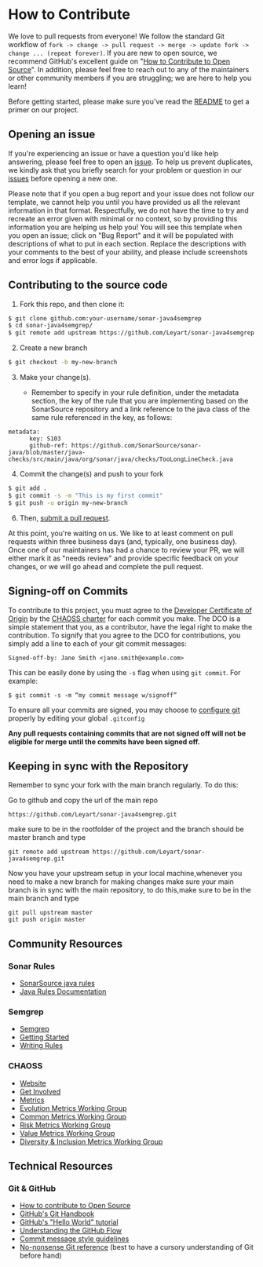 # How to Contribute

We love to pull requests from everyone! We follow the standard Git workflow of `fork -> change -> pull request -> merge -> update fork -> change ... (repeat forever)`. If you are new to open source, we recommend GitHub's excellent guide on "[How to Contribute to Open Source](https://opensource.guide/how-to-contribute/)". In addition, please feel free to reach out to any of the maintainers or other community members if you are struggling; we are here to help you learn!

Before getting started, please make sure you've read the [README](README.md) to get a primer on our project. 

## Opening an issue
If you're experiencing an issue or have a question you'd like help answering, please feel free to open an [issue](https://github.com/Leyart/sonar-java4semgrep). To help us prevent duplicates, we kindly ask that you briefly search for your problem or question in our [issues](https://github.com/Leyart/sonar-java4semgrep) before opening a new one.

Please note that if you open a bug report and your issue does not follow our template, we cannot help you until you have provided us all the relevant information in that format. Respectfully, we do not have the time to try and recreate an error given with minimal or no context, so by providing this information you are helping us help you! You will see this template when you open an issue; click on "Bug Report" and it will be populated with descriptions of what to put in each section. Replace the descriptions with your comments to the best of your ability, and please include screenshots and error logs if applicable.

## Contributing to the source code

1. Fork this repo, and then clone it:
```bash
$ git clone github.com:your-username/sonar-java4semgrep
$ cd sonar-java4semgrep/
$ git remote add upstream https://github.com/Leyart/sonar-java4semgrep.git
```

2. Create a new branch
```bash
$ git checkout -b my-new-branch
```

3. Make your change(s).

    - Remember to specify in your rule definition, under the metadata section, the key of the rule that you are implementing 
    based on the SonarSource repository and a link reference to the java class of the same rule referenced in the key, 
    as follows:
```
metadata:
      key: S103
      github-ref: https://github.com/SonarSource/sonar-java/blob/master/java-checks/src/main/java/org/sonar/java/checks/TooLongLineCheck.java
```

4. Commit the change(s) and push to your fork
```bash
$ git add .
$ git commit -s -m "This is my first commit"
$ git push -u origin my-new-branch
```
6. Then, [submit a pull request](https://github.com/Leyart/sonar-java4semgrep/compare).

At this point, you're waiting on us. We like to at least comment on pull requests
within three business days (and, typically, one business day). Once one of our maintainers has had a chance to review your PR, we will either mark it as "needs review" and provide specific feedback on your changes, or we will go ahead and complete the pull request.

## Signing-off on Commits
To contribute to this project, you must agree to the [Developer Certificate of Origin](https://developercertificate.org/) by the [CHAOSS charter](https://chaoss.community/about/charter/#user-content-8-intellectual-property-policy) for each commit you make. The DCO is a simple statement that you, as a contributor, have the legal right to make the contribution.
To signify that you agree to the DCO for contributions, you simply add a line to each of your
git commit messages:

  ```
  Signed-off-by: Jane Smith <jane.smith@example.com>
  ```
This can be easily done by using the `-s` flag when using `git commit`. For example:

```
$ git commit -s -m “my commit message w/signoff”
```
To ensure all your commits are signed, you may choose to [configure git](https://gist.github.com/xavierfoucrier/c156027fcc6ae23bcee1204199f177da) properly by editing your global ```.gitconfig```

**Any pull requests containing commits that are not signed off will not be eligible for merge until the commits have been signed off.**

## Keeping in sync with the Repository

Remember to sync your fork with the main branch regularly.
To do this:

Go to github and copy the url of the main repo
   ```   
   https://github.com/Leyart/sonar-java4semgrep.git
   ```
make sure to be in the rootfolder of the project and the branch should be master branch and type
   ```
   git remote add upstream https://github.com/Leyart/sonar-java4semgrep.git
   ```
Now you have your upstream setup in your local machine,whenever you need to make a new branch for making changes make sure your main branch is in sync with the main repository, to do this,make sure to be in the main branch and type

   ```
   git pull upstream master
   git push origin master
   ```


## Community Resources

### Sonar Rules
- [SonarSource java rules](https://github.com/SonarSource/sonar-java/)
- [Java Rules Documentation](https://rules.sonarsource.com/java/)

### Semgrep
- [Semgrep](https://semgrep.dev/)
- [Getting Started](https://semgrep.dev/docs/getting-started/)
- [Writing Rules](https://semgrep.dev/docs/writing-rules/overview/)

### CHAOSS
- [Website](https://chaoss.community/)
- [Get Involved](https://chaoss.community/participate)
- [Metrics](https://github.com/chaoss/metrics)
- [Evolution Metrics Working Group](https://github.com/chaoss/wg-evolution)
- [Common Metrics Working Group](https://github.com/chaoss/wg-common)
- [Risk Metrics Working Group](https://github.com/chaoss/wg-risk)
- [Value Metrics Working Group](https://github.com/chaoss/wg-value)
- [Diversity & Inclusion Metrics Working Group](https://github.com/chaoss/wg-diversity-inclusion)

## Technical Resources

### Git & GitHub
- [How to contribute to Open Source](https://opensource.guide/how-to-contribute/)
- [GitHub's Git Handbook](https://guides.github.com/introduction/git-handbook/)
- [GitHub's "Hello World" tutorial](https://guides.github.com/activities/hello-world/)
- [Understanding the GitHub Flow](https://guides.github.com/introduction/flow/)
- [Commit message style guidelines](https://commit.style/)
- [No-nonsense Git reference](https://rogerdudler.github.io/git-guide/) (best to have a cursory understanding of Git before hand)